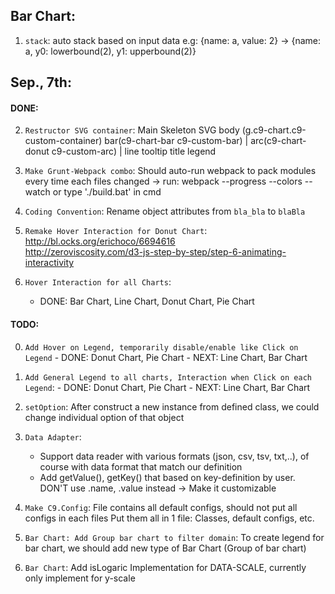 ## Bar Chart:

1. `stack`: auto stack based on input data
e.g: {name: a, value: 2} -> {name: a, y0: lowerbound(2), y1: upperbound(2)}

## Sep., 7th:

#### DONE:

2. `Restructor SVG container`: Main Skeleton
	SVG
	 	body (g.c9-chart.c9-custom-container)
	 		bar(c9-chart-bar c9-custom-bar) | arc(c9-chart-donut c9-custom-arc) | line
	 		tooltip
		title
		legend

3. `Make Grunt-Webpack combo`: Should auto-run webpack to pack modules every time each files changed
	-> run: webpack --progress --colors --watch
			or type './build.bat' in cmd

4. `Coding Convention`: Rename object attributes from `bla_bla` to `blaBla`

5. `Remake Hover Interaction for Donut Chart`: 
http://bl.ocks.org/erichoco/6694616  
http://zeroviscosity.com/d3-js-step-by-step/step-6-animating-interactivity

6. `Hover Interaction for all Charts`:
	- DONE: Bar Chart, Line Chart, Donut Chart, Pie Chart

#### TODO:

0000. `Add Hover on Legend, temporarily disable/enable like Click on Legend`
	- DONE: Donut Chart, Pie Chart
	- NEXT: Line Chart, Bar Chart

000. `Add General Legend to all charts, Interaction when Click on each Legend`: 
	- DONE: Donut Chart, Pie Chart
	- NEXT: Line Chart, Bar Chart

1. `setOption`: After construct a new instance from defined class, we could change individual
option of that object

2. `Data Adapter`: 
	- Support data reader with various formats (json, csv, tsv, txt,..), of course with data format 
	that match our definition
	- Add getValue(), getKey() that based on key-definition by user. DON'T use .name, .value instead
	-> Make it customizable


3. `Make C9.Config`: File contains all default configs, should not put all configs in each files
Put them all in 1 file: Classes, default configs, etc.

4. `Bar Chart: Add Group bar chart to filter domain`: To create legend for bar chart, we should add new type of 
Bar Chart (Group of bar chart)

5. `Bar Chart`: Add isLogaric Implementation for DATA-SCALE, currently only implement for y-scale